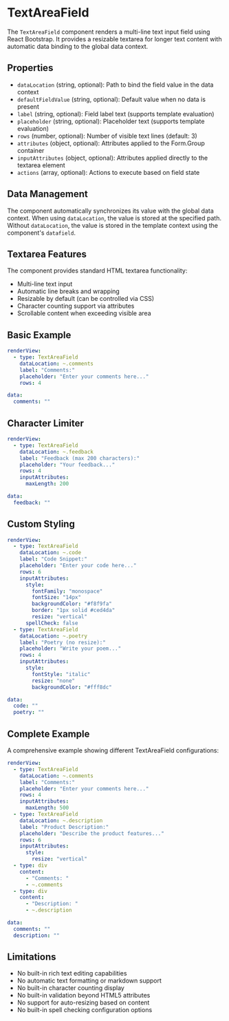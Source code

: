 # TextAreaField

The `TextAreaField` component renders a multi-line text input field using React Bootstrap. It provides a resizable textarea for longer text content with automatic data binding to the global data context.

## Properties

- `dataLocation` (string, optional): Path to bind the field value in the data context
- `defaultFieldValue` (string, optional): Default value when no data is present
- `label` (string, optional): Field label text (supports template evaluation)
- `placeholder` (string, optional): Placeholder text (supports template evaluation)
- `rows` (number, optional): Number of visible text lines (default: 3)
- `attributes` (object, optional): Attributes applied to the Form.Group container
- `inputAttributes` (object, optional): Attributes applied directly to the textarea element
- `actions` (array, optional): Actions to execute based on field state

## Data Management

The component automatically synchronizes its value with the global data context. When using `dataLocation`, the value is stored at the specified path. Without `dataLocation`, the value is stored in the template context using the component's `datafield`.

## Textarea Features

The component provides standard HTML textarea functionality:
- Multi-line text input
- Automatic line breaks and wrapping
- Resizable by default (can be controlled via CSS)
- Character counting support via attributes
- Scrollable content when exceeding visible area

## Basic Example

```yaml
renderView:
  - type: TextAreaField
    dataLocation: ~.comments
    label: "Comments:"
    placeholder: "Enter your comments here..."
    rows: 4

data:
  comments: ""
```

## Character Limiter

```yaml
renderView:
  - type: TextAreaField
    dataLocation: ~.feedback
    label: "Feedback (max 200 characters):"
    placeholder: "Your feedback..."
    rows: 4
    inputAttributes:
      maxLength: 200

data:
  feedback: ""
```

## Custom Styling

```yaml
renderView:
  - type: TextAreaField
    dataLocation: ~.code
    label: "Code Snippet:"
    placeholder: "Enter your code here..."
    rows: 6
    inputAttributes:
      style:
        fontFamily: "monospace"
        fontSize: "14px"
        backgroundColor: "#f8f9fa"
        border: "1px solid #ced4da"
        resize: "vertical"
      spellCheck: false
  - type: TextAreaField
    dataLocation: ~.poetry
    label: "Poetry (no resize):"
    placeholder: "Write your poem..."
    rows: 4
    inputAttributes:
      style:
        fontStyle: "italic"
        resize: "none"
        backgroundColor: "#fff8dc"

data:
  code: ""
  poetry: ""
```

## Complete Example

A comprehensive example showing different TextAreaField configurations:

```yaml
renderView:
  - type: TextAreaField
    dataLocation: ~.comments
    label: "Comments:"
    placeholder: "Enter your comments here..."
    rows: 4
    inputAttributes:
      maxLength: 500
  - type: TextAreaField
    dataLocation: ~.description
    label: "Product Description:"
    placeholder: "Describe the product features..."
    rows: 6
    inputAttributes:
      style:
        resize: "vertical"
  - type: div
    content:
      - "Comments: "
      - ~.comments
  - type: div
    content:
      - "Description: "
      - ~.description

data:
  comments: ""
  description: ""
```

## Limitations

- No built-in rich text editing capabilities
- No automatic text formatting or markdown support
- No built-in character counting display
- No built-in validation beyond HTML5 attributes
- No support for auto-resizing based on content
- No built-in spell checking configuration options 